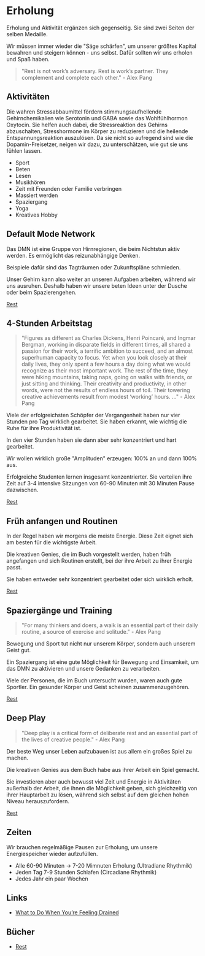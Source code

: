 # Erholung

Erholung und Aktivität ergänzen sich gegenseitig. Sie sind zwei Seiten der selben Medaille.

Wir müssen immer wieder die "Säge schärfen", um unserer größtes Kapital bewahren und steigern können - uns selbst. Dafür sollten wir uns erholen und Spaß haben. 

> "Rest is not work’s adversary. Rest is work’s partner. They complement and complete each other." - Alex Pang

## Aktivitäten

Die wahren Stressabbaumittel fördern stimmungsaufhellende Gehirnchemikalien wie Serotonin und GABA sowie das Wohlfühlhormon Oxytocin. Sie helfen auch dabei, die Stressreaktion des Gehirns abzuschalten, Stresshormone im Körper zu reduzieren und die heilende Entspannungsreaktion auszulösen. Da sie nicht so aufregend sind wie die Dopamin-Freisetzer, neigen wir dazu, zu unterschätzen, wie gut sie uns fühlen lassen.

- Sport
- Beten
- Lesen
- Musikhören
- Zeit mit Freunden oder Familie verbringen
- Massiert werden
- Spaziergang
- Yoga
- Kreatives Hobby

## Default Mode Network

Das DMN ist eine Gruppe von Hirnregionen, die beim Nichtstun aktiv werden. Es ermöglicht das reizunabhängige Denken. 

Beispiele dafür sind das Tagträumen oder Zukunftspläne schmieden. 

Unser Gehirn kann also weiter an unseren Aufgaben arbeiten, während wir uns ausruhen. Deshalb haben wir unsere beten Ideen unter der Dusche oder beim Spazierengehen.

[Rest](https://www.goodreads.com/book/show/29502354-rest)

## 4-Stunden Arbeitstag

> "Figures as different as Charles Dickens, Henri Poincaré, and Ingmar Bergman, working in disparate fields in different times, all shared a passion for their work, a terrific ambition to succeed, and an almost superhuman capacity to focus. Yet when you look closely at their daily lives, they only spent a few hours a day doing what we would recognize as their most important work. The rest of the time, they were hiking mountains, taking naps, going on walks with friends, or just sitting and thinking. Their creativity and productivity, in other words, were not the results of endless hours of toil. Their towering creative achievements result from modest ‘working’ hours. …" - Alex Pang

Viele der erfolgreichsten Schöpfer der Vergangenheit haben nur vier Stunden pro Tag wirklich gearbeitet. Sie haben erkannt, wie wichtig die Ruhe für ihre Produktivität ist.

In den vier Stunden haben sie dann aber sehr konzentriert und hart gearbeitet.

Wir wollen wirklich große "Amplituden" erzeugen: 100% an und dann 100% aus.

Erfolgreiche Studenten lernen insgesamt konzentrierter. Sie verteilen ihre Zeit auf 3-4 intensive Sitzungen von 60-90 Minuten mit 30 Minuten Pause dazwischen.

[Rest](https://www.goodreads.com/book/show/29502354-rest)

## Früh anfangen und Routinen

In der Regel haben wir morgens die meiste Energie. Diese Zeit eignet sich am besten für die wichtigste Arbeit.

Die kreativen Genies, die im Buch vorgestellt werden, haben früh angefangen und sich Routinen erstellt, bei der ihre Arbeit zu ihrer Energie passt.

Sie haben entweder sehr konzentriert gearbeitet oder sich wirklich erholt.

[Rest](https://www.goodreads.com/book/show/29502354-rest)

## Spaziergänge und Training

> "For many thinkers and doers, a walk is an essential part of their daily routine, a source of exercise and solitude." - Alex Pang

Bewegung und Sport tut nicht nur unserem Körper, sondern auch unserem Geist gut.

Ein Spaziergang ist eine gute Möglichkeit für Bewegung und Einsamkeit, um das DMN zu aktivieren und unsere Gedanken zu verarbeiten.

Viele der Personen, die im Buch untersucht wurden, waren auch gute Sportler. Ein gesunder Körper und Geist scheinen zusammenzugehören.

[Rest](https://www.goodreads.com/book/show/29502354-rest)

## Deep Play

> "Deep play is a critical form of deliberate rest and an essential part of the lives of creative people." - Alex Pang

Der beste Weg unser Leben aufzubauen ist aus allem ein großes Spiel zu machen. 

Die kreativen Genies aus dem Buch habe aus ihrer Arbeit ein Spiel gemacht.

Sie investieren aber auch bewusst viel Zeit und Energie in Aktivitäten außerhalb der Arbeit, die ihnen die Möglichkeit geben, sich gleichzeitig von ihrer Hauptarbeit zu lösen, während sich selbst auf dem gleichen hohen Niveau herauszufordern.

[Rest](https://www.goodreads.com/book/show/29502354-rest)

## Zeiten

Wir brauchen regelmäßige Pausen zur Erholung, um unsere Energiespeicher wieder aufzufüllen.

- Alle 60-90 Minuten -> 7-20 Mimnuten Erholung (Ultradiane Rhythmik)
- Jeden Tag 7-9 Stunden Schlafen (Circadiane Rhythmik)
- Jedes Jahr ein paar Wochen

## Links

- [What to Do When You’re Feeling Drained](https://zenhabits.net/drained/)

## Bücher

- [Rest](https://www.goodreads.com/book/show/29502354-rest)